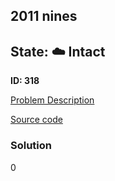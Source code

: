 ## 2011 nines

## State: :cloud: **Intact**

**ID: 318**

[Problem Description](https://projecteuler.net/problem=318)

[Source code](main.cpp)

### Solution
0